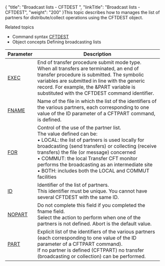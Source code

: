 {
    "title": "Broadcast lists - CFTDEST ",
    "linkTitle": "Broadcast lists - CFTDEST",
    "weight": "200"
}This topic describes how to manages the list of partners for distribute/collect
operations using the CFTDEST object.

Related
topics

-   Command syntax
    [CFTDEST](../../../command_summary#CFTDEST)
-   Object concepts
    Defining
    broadcasting lists


| Parameter  | Description  |
| --- | --- |
|  <a href="../../../command_summary/parameter_intro/exec#exec_CFTDEST">EXEC</a>  |  End of transfer procedure submit mode type.<br/>When all transfers are terminated, an end of transfer procedure is submitted. The symbolic variables are submitted in line with the generic record. For example, the &amp;PART variable is substituted with the CFTDEST command identifier.  |
|  <a href="../../../command_summary/parameter_intro/fname#fname_CFTDEST">FNAME</a>  |  Name of the file in which the list of the identifiers of the various partners, each corresponding to one value of the ID parameter of a CFTPART command, is defined.  |
|  <a href="../../../command_summary/parameter_intro/for">FOR</a>  |  Control of the use of the partner list.<br/>The value defined can be:<br/> • LOCAL: the list of partners is used locally for broadcasting (send transfers) or collecting (receive transfers) the file (or message) concerned<br/> • COMMUT: the local Transfer CFT monitor performs the broadcasting as an intermediate site<br/> • BOTH: includes both the LOCAL and COMMUT facilities</li>  |
|  <a href="../../../command_summary/parameter_intro/id">ID</a>  |  Identifier of the list of partners.<br/>This identifier must be unique. You cannot have several CFTDEST with the same ID.  |
|  <a href="../../../command_summary/parameter_intro/nopart">NOPART</a>  |  Do not complete this field if you completed the fname field.<br/>Select the action to perform when one of the partners is not defined. Abort is the default value.  |
|  <a href="../../../command_summary/parameter_intro/part">PART</a>  |  Explicit list of the identifiers of the various partners (each corresponding to one value of the ID parameter of a CFTPART command).<br/>If no partner is defined (CFTPART) no transfer (broadcasting or collection) can be performed.  |

